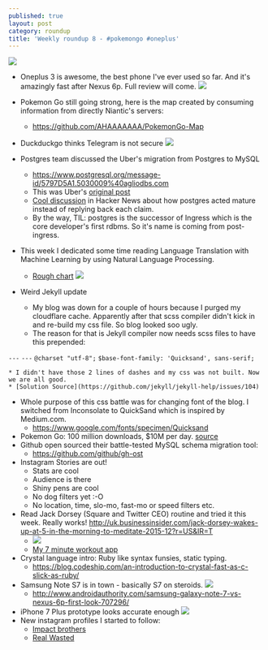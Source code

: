 ```yaml
---
published: true
layout: post
category: roundup
title: 'Weekly roundup 8 - #pokemongo #oneplus'
---
```

![](https://devdala.files.wordpress.com/2016/08/img_20160729_213441.jpg)

* Oneplus 3 is awesome, the best phone I've ever used so far. And it's amazingly fast after Nexus 6p. Full review will come.
![](https://pbs.twimg.com/media/Clb4A1_WIAA-a5A.jpg:large)

* Pokemon Go still going strong, here is the map created by consuming information from directly Niantic's servers:
	* <https://github.com/AHAAAAAAA/PokemonGo-Map>
* Duckduckgo thinks Telegram is not secure
![](https://pbs.twimg.com/media/CopP0O-UkAAyy5W.jpg:large)
* Postgres team discussed the Uber's migration from Postgres to MySQL
	* <https://www.postgresql.org/message-id/5797D5A1.5030009%40agliodbs.com>
    * This was Uber's [original post](https://eng.uber.com/mysql-migration/)
    * [Cool discussion](https://news.ycombinator.com/item?id=12201353) in Hacker News about how postgres acted mature instead of replying back each claim.
    * By the way, TIL: postgres is the successor of Ingress which is the core developer's first rdbms. So it's name is coming from post-ingress.
* This week I dedicated some time reading Language Translation with Machine Learning by using Natural Language Processing.
	* [Rough chart](http://language.worldofcomputing.net/category/machine-translation)
    ![](http://language.worldofcomputing.net/wp-content/uploads/2010/11/machine-translation-process1.JPG)
* Weird Jekyll update
	* My blog was down for a couple of hours because I purged my cloudflare cache. Apparently after that scss compiler didn't kick in and re-build my css file. So blog looked soo ugly.
    * The reason for that is Jekyll compiler now needs scss files to have this prepended:

`---`
`---`
`@charset "utf-8";`
`$base-font-family: 'Quicksand', sans-serif;`

	* I didn't have those 2 lines of dashes and my css was not built. Now we are all good.
    * [Solution Source](https://github.com/jekyll/jekyll-help/issues/104)
* Whole purpose of this css battle was for changing font of the blog. I switched from Inconsolate to QuickSand which is inspired by Medium.com.
	* https://www.google.com/fonts/specimen/Quicksand
* Pokemon Go: 100 million downloads, $10M per day. [source](http://www.androidauthority.com/pokemon-go-100-million-installs-10-million-daily-revenue-706885/)
* Github open sourced their battle-tested MySQL schema migration tool:
	* https://github.com/github/gh-ost
* Instagram Stories are out!
	* Stats are cool
    * Audience is there
    * Shiny pens are cool
    * No dog filters yet :-O
    * No location, time, slo-mo, fast-mo or speed filters etc.
* Read Jack Dorsey (Square and Twitter CEO) routine and tried it this week. Really works!
	<http://uk.businessinsider.com/jack-dorsey-wakes-up-at-5-in-the-morning-to-meditate-2015-12?r=US&IR=T>
	* ![](http://static4.uk.businessinsider.com/image/564df103dd089507548b4661-480/jack-dorsey.jpg)
    * [My 7 minute workout app](https://play.google.com/store/apps/details?id=com.popularapp.sevenmins)
* Crystal language intro: Ruby like syntax funsies, static typing.
	* <https://blog.codeship.com/an-introduction-to-crystal-fast-as-c-slick-as-ruby/>
* Samsung Note S7 is in town - basically S7 on steroids.
	![](http://www.androidauthority.com/wp-content/uploads/2016/08/samsung-galaxy-note-7-vs-nexus-6p-quick-look-aa-4-768x432.jpg)
    * <http://www.androidauthority.com/samsung-galaxy-note-7-vs-nexus-6p-first-look-707296/>
* iPhone 7 Plus prototype looks accurate enough
	[![](http://img.youtube.com/vi/L2o_MUPDRRI/0.jpg)](https://www.youtube.com/watch?v=L2o_MUPDRRI)
* New instagram profiles I started to follow:
	* [Impact brothers](https://www.instagram.com/impact.brothers/)
    * [Real Wasted](https://www.instagram.com/realwasted/)
